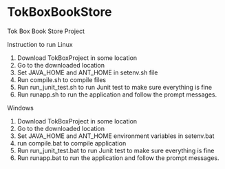 # TokBoxBookStore
Tok Box Book Store Project

Instruction to run
Linux
1) Download TokBoxProject in some location
2) Go to the downloaded location
3) Set JAVA_HOME and ANT_HOME in setenv.sh file
4) Run compile.sh to compile files
5) Run run_junit_test.sh to run Junit test to make sure everything is fine
6) Run runapp.sh to run the application and follow the prompt messages.


Windows
1) Download TokBoxProject in some location
2) Go to the downloaded location
3) Set JAVA_HOME and ANT_HOME environment variables in setenv.bat
4) run compile.bat to compile application
5) Run run_junit_test.bat to run Junit test to make sure everything is fine
5) Run runapp.bat to run the application and follow the prompt messages.